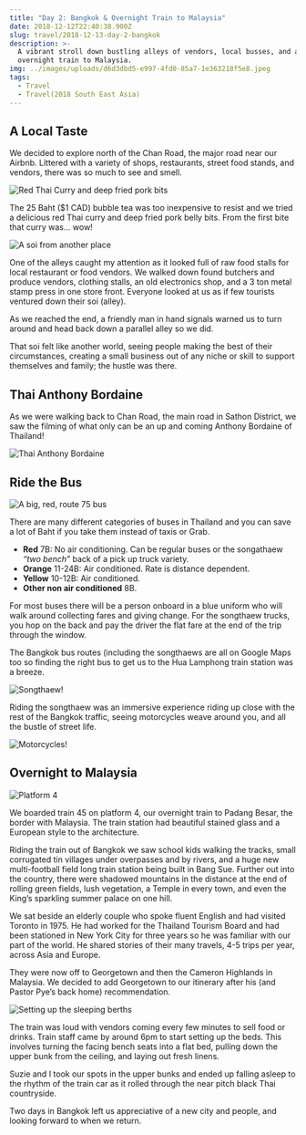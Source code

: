 ```yaml
---
title: "Day 2: Bangkok & Overnight Train to Malaysia"
date: 2018-12-12T22:40:38.900Z
slug: travel/2018-12-13-day-2-bangkok
description: >-
  A vibrant stroll down bustling alleys of vendors, local busses, and an
  overnight train to Malaysia.
img: ../images/uploads/d6d3dbd5-e997-4fd0-85a7-1e363218f5e8.jpeg
tags:
  - Travel
  - Travel(2018 South East Asia)
---
```


## A Local Taste

We decided to explore north of the Chan Road, the major road near our Airbnb. Littered with a variety of shops, restaurants, street food stands, and vendors, there was so much to see and smell.

![Red Thai Curry and deep fried pork bits](../images/uploads/91f11d05-5062-463c-8a40-b6ea37c90809.jpeg)

The 25 Baht (\$1 CAD) bubble tea was too inexpensive to resist and we tried a delicious red Thai curry and deep fried pork belly bits. From the first bite that curry was... wow!

![A soi from another place](../images/uploads/d6d3dbd5-e997-4fd0-85a7-1e363218f5e8.jpeg)

One of the alleys caught my attention as it looked full of raw food stalls for local restaurant or food vendors. We walked down found butchers and produce vendors, clothing stalls, an old electronics shop, and a 3 ton metal stamp press in one store front. Everyone looked at us as if few tourists ventured down their soi (alley).

As we reached the end, a friendly man in hand signals warned us to turn around and head back down a parallel alley so we did.

That soi felt like another world, seeing people making the best of their circumstances, creating a small business out of any niche or skill to support themselves and family; the hustle was there.

## Thai Anthony Bordaine

As we were walking back to Chan Road, the main road in Sathon District, we saw the filming of what only can be an up and coming Anthony Bordaine of Thailand!

![Thai Anthony Bordaine](../images/uploads/b32a8e6e-ec12-42e9-98ba-77f38a4d9728.jpeg)

## Ride the Bus

![A big, red, route 75 bus](../images/uploads/dbc4c37b-fe0e-41ef-ba9b-8fc60536a672.jpeg)

There are many different categories of buses in Thailand and you can save a lot of Baht if you take them instead of taxis or Grab.

- **Red** 7B: No air conditioning. Can be regular buses or the songathaew _“two bench”_ back of a pick up truck variety.
- **Orange** 11-24B: Air conditioned. Rate is distance dependent.
- **Yellow** 10-12B: Air conditioned.
- **Other non air conditioned** 8B.

For most buses there will be a person onboard in a blue uniform who will walk around collecting fares and giving change. For the songthaew trucks, you hop on the back and pay the driver the flat fare at the end of the trip through the window.

The Bangkok bus routes (including the songthaews are all on Google Maps too so finding the right bus to get us to the Hua Lamphong train station was a breeze.

![Songthaew!](../images/uploads/a679d2c2-8d45-4929-bb33-7775e6f953da.jpeg)

Riding the songthaew was an immersive experience riding up close with the rest of the Bangkok traffic, seeing motorcycles weave around you, and all the bustle of street life.

![Motorcycles!](../images/uploads/a073ceb5-50b5-4302-b4d9-78f24ea6ac01.jpeg)

## Overnight to Malaysia

![Platform 4](../images/uploads/1b56cf1b-b608-4ef3-936f-6016c228a17b.jpeg)

We boarded train 45 on platform 4, our overnight train to Padang Besar, the border with Malaysia. The train station had beautiful stained glass and a European style to the architecture.

Riding the train out of Bangkok we saw school kids walking the tracks, small corrugated tin villages under overpasses and by rivers, and a huge new multi-football field long train station being built in Bang Sue. Further out into the country, there were shadowed mountains in the distance at the end of rolling green fields, lush vegetation, a Temple in every town, and even the King’s sparkling summer palace on one hill.

We sat beside an elderly couple who spoke fluent English and had visited Toronto in 1975. He had worked for the Thailand Tourism Board and had been stationed in New York City for three years so he was familiar with our part of the world. He shared stories of their many travels, 4-5 trips per year, across Asia and Europe.

They were now off to Georgetown and then the Cameron Highlands in Malaysia. We decided to add Georgetown to our itinerary after his (and Pastor Pye’s back home) recommendation.

![Setting up the sleeping berths](../images/uploads/3fa800cd-1ed8-4054-9e02-7165a9d5450b.jpeg)

The train was loud with vendors coming every few minutes to sell food or drinks. Train staff came by around 6pm to start setting up the beds. This involves turning the facing bench seats into a flat bed, pulling down the upper bunk from the ceiling, and laying out fresh linens.

Suzie and I took our spots in the upper bunks and ended up falling asleep to the rhythm of the train car as it rolled through the near pitch black Thai countryside.

Two days in Bangkok left us appreciative of a new city and people, and looking forward to when we return.
